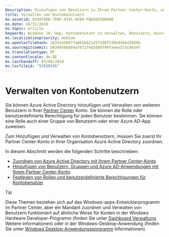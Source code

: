 ```yaml
---
Description: Hinzufügen von Benutzern zu Ihrem Partner Center-Konto, und ihnen Rollen mit bestimmten Berechtigungen zuweisen.
title: Verwalten von Kontobenutzern
ms.assetid: 9245F0D0-7D8F-4741-AFB4-FBA5601D0A9B
ms.date: 10/31/2018
ms.topic: article
keywords: Windows 10, Uwp, Kontobenutzer zu verwalten, Benutzern, Azure Ad, mehrere Benutzer, mehrere Benutzer
ms.localizationpriority: medium
ms.openlocfilehash: 282b1eb087fa081b621437206f338ed4b6d3569b
ms.sourcegitcommit: b034650b684a767274d5d88746faeea373c8e34f
ms.translationtype: MT
ms.contentlocale: de-DE
ms.lasthandoff: 03/06/2019
ms.locfileid: "57659745"
---
```

# <a name="manage-account-users"></a>Verwalten von Kontobenutzern

Sie können Azure Active Directory hinzufügen und Verwalten von weiteren Benutzern in Ihrer [Partner Center](https://partner.microsoft.com/dashboard) Konto. Sie können die Rolle oder benutzerdefinierte Berechtigung für jeden Benutzer bestimmen. Sie können eine Rolle auch einer Gruppe von Benutzern oder einer Azure AD-App zuweisen.

Zum Hinzufügen und Verwalten von Kontobenutzern, müssen Sie zuerst Ihr Partner Center-Konto in Ihrer Organisation Azure Active Directory zuordnen. 

In diesem Abschnitt werden die folgenden Schritte beschrieben:

-   [Zuordnen von Azure Active Directory mit Ihrem Partner Center-Konto](associate-azure-ad-with-dev-center.md)
-   [Hinzufügen von Benutzern, Gruppen und Azure AD-Anwendungen mit Ihrem Partner Center-Konto](add-users-groups-and-azure-ad-applications.md)
-   [Festlegen von Rollen und benutzerdefinierte Berechtigungen für Kontobenutzer](set-custom-permissions-for-account-users.md)

> [!TIP]
> Diese Themen beziehen sich auf das Windows-apps-Entwicklerprogramm im Partner Center, aber ein Mandant zuordnen und Verwalten von Benutzern funktioniert auf ähnliche Weise für Konten in der Windows Hardware Developer-Programm (finden Sie unter [Dashboard Verwaltung](https://docs.microsoft.com/windows-hardware/drivers/dashboard/dashboard-administration) Weitere Informationen) oder in der Windows-Desktop-Anwendung (finden Sie unter [Windows Desktop-Anwendungsprogramm](https://docs.microsoft.com/windows/desktop/appxpkg/windows-desktop-application-program#add-and-manage-account-users) Informationen).
